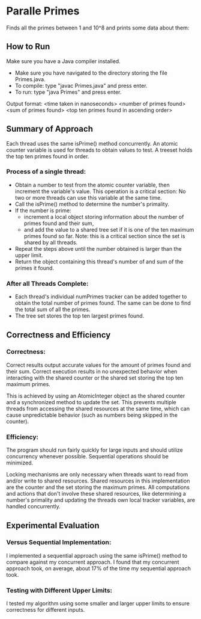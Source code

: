 # Paralle Primes
Finds all the primes between 1 and 10^8 and prints some data about them:

## How to Run
Make sure you have a Java compiler installed.

- Make sure you have navigated to the directory storing the file Primes.java.
- To compile: type "javac Primes.java" and press enter.
- To run: type "java Primes" and press enter.

Output format: \<time taken in nanoseconds\> \<number of primes found\> \<sum of primes found\>
               \<top ten primes found in ascending order\>

## Summary of Approach
Each thread uses the same isPrime() method concurrently. An atomic counter variable is used for 
threads to obtain values to test. A treeset holds the top ten primes found in order.

### Process of a single thread:
- Obtain a number to test from the atomic counter variable, then increment the variable's value. 
This operation is a critical section: No two or more threads can use this variable at the same time.
- Call the isPrime() method to determine the number's primality. 
- If the number is prime: 
    - increment a local object storing information about the number of primes found and their sum, 
    - and add the value to a shared tree set if it is one of the ten maximum primes found so far. 
    Note: this is a critical section since the set is shared by all threads.
- Repeat the steps above until the number obtained is larger than the upper limit.
- Return the object containing this thread's number of and sum of the primes it found.

### After all Threads Complete:
- Each thread's individual numPrimes tracker can be added together to obtain the total number of 
primes found. The same can be done to find the total sum of all the primes.
- The tree set stores the top ten largest primes found.

## Correctness and Efficiency

### Correctness: 
Correct results output accurate values for the amount of primes found and their sum.
Correct execution results in no unexpected behavior when interacting with the shared counter 
or the shared set storing the top ten maximum primes.

This is achieved by using an AtomicInteger object as the shared counter and a synchronized 
method to update the set. This prevents multiple threads from accessing the shared resources at 
the same time, which can cause unpredictable behavior (such as numbers being skipped in the 
counter).

### Efficiency:
The program should run fairly quickly for large inputs and should utilize concurrency 
whenever possible. Sequential operations should be minimized.

Locking mechanisms are only necessary when threads want to read from and/or write to shared 
resources.
Shared resources in this implementation are the counter and the set storing the maximum primes.
All computations and actions that don't involve these shared resources, like determining a number's 
primality and updating the threads own local tracker variables, are handled concurrently.

## Experimental Evaluation

### Versus Sequential Implementation:
I implemented a sequential approach using the same isPrime() method to compare against my 
concurrent approach. I found that my concurrent approach took, on average, about 17% of the time 
my sequential approach took.

### Testing with Different Upper Limits:
I tested my algorithm using some smaller and larger upper limits to ensure correctness for 
different inputs.
